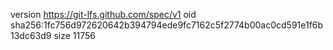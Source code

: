 version https://git-lfs.github.com/spec/v1
oid sha256:1fc756d972620642b394794ede9fc7162c5f2774b00ac0cd591e1f6b13dc63d9
size 11756
